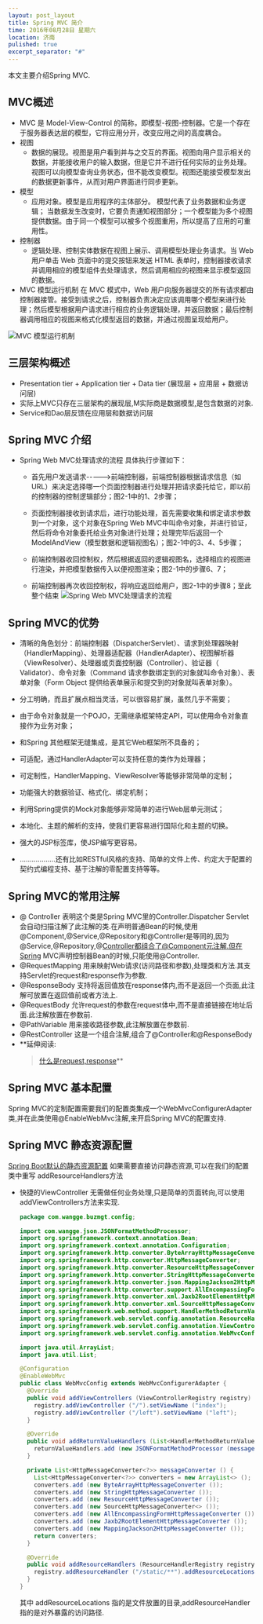 ```yaml
---
layout: post_layout
title: Spring MVC 简介
time: 2016年08月28日 星期六
location: 济南
pulished: true
excerpt_separator: "#"
---
```


本文主要介绍Spring MVC.

## MVC概述

* MVC 是 Model-View-Control 的简称，即模型-视图-控制器。它是一个存在于服务器表达层的模型，它将应用分开，改变应用之间的高度耦合。
* 视图
    * 数据的展现。视图是用户看到并与之交互的界面。视图向用户显示相关的数据，并能接收用户的输入数据，但是它并不进行任何实际的业务处理。视图可以向模型查询业务状态，但不能改变模型。视图还能接受模型发出的数据更新事件，从而对用户界面进行同步更新。
* 模型
    * 应用对象。模型是应用程序的主体部分。 模型代表了业务数据和业务逻辑； 当数据发生改变时，它要负责通知视图部分；一个模型能为多个视图提供数据。由于同一个模型可以被多个视图重用，所以提高了应用的可重用性。
*  控制器
    *  逻辑处理、控制实体数据在视图上展示、调用模型处理业务请求。当 Web 用户单击 Web 页面中的提交按钮来发送 HTML 表单时，控制器接收请求并调用相应的模型组件去处理请求，然后调用相应的视图来显示模型返回的数据。
* MVC 模型运行机制
在 MVC 模式中，Web 用户向服务器提交的所有请求都由控制器接管。接受到请求之后，控制器负责决定应该调用哪个模型来进行处理；然后模型根据用户请求进行相应的业务逻辑处理，并返回数据；最后控制器调用相应的视图来格式化模型返回的数据，并通过视图呈现给用户。

![MVC 模型运行机制](http://dl.iteye.com/upload/attachment/576353/d3d769c0-5df9-3c31-9984-42f1fcbd00bb.jpg)

## 三层架构概述

* Presentation tier + Application tier + Data tier (展现层 + 应用层 + 数据访问层)
* 实际上MVC只存在三层架构的展现层,M实际商是数据模型,是包含数据的对象.
* Service和Dao层反馈在应用层和数据访问层

## Spring MVC 介绍

* Spring Web MVC处理请求的流程
  具体执行步骤如下：
  *  首先用户发送请求----->前端控制器，前端控制器根据请求信息（如URL）来决定选择哪一个页面控制器进行处理并把请求委托给它，即以前的控制器的控制逻辑部分；图2-1中的1、2步骤；

  *  页面控制器接收到请求后，进行功能处理，首先需要收集和绑定请求参数到一个对象，这个对象在Spring Web MVC中叫命令对象，并进行验证，然后将命令对象委托给业务对象进行处理；处理完毕后返回一个ModelAndView（模型数据和逻辑视图名）；图2-1中的3、4、5步骤；

  *  前端控制器收回控制权，然后根据返回的逻辑视图名，选择相应的视图进行渲染，并把模型数据传入以便视图渲染；图2-1中的步骤6、7；

  *  前端控制器再次收回控制权，将响应返回给用户，图2-1中的步骤8；至此整个结束
![Spring Web MVC处理请求的流程](http://sishuok.com/forum/upload/2012/7/14/529024df9d2b0d1e62d8054a86d866c9__1.JPG)

## Spring MVC的优势
  * 清晰的角色划分：前端控制器（DispatcherServlet）、请求到处理器映射（HandlerMapping）、处理器适配器（HandlerAdapter）、视图解析器（ViewResolver）、处理器或页面控制器（Controller）、验证器（   Validator）、命令对象（Command  请求参数绑定到的对象就叫命令对象）、表单对象（Form Object 提供给表单展示和提交到的对象就叫表单对象）。

  * 分工明确，而且扩展点相当灵活，可以很容易扩展，虽然几乎不需要；

  * 由于命令对象就是一个POJO，无需继承框架特定API，可以使用命令对象直接作为业务对象；

  * 和Spring 其他框架无缝集成，是其它Web框架所不具备的；

  * 可适配，通过HandlerAdapter可以支持任意的类作为处理器；

  * 可定制性，HandlerMapping、ViewResolver等能够非常简单的定制；

  * 功能强大的数据验证、格式化、绑定机制；

  * 利用Spring提供的Mock对象能够非常简单的进行Web层单元测试；

  * 本地化、主题的解析的支持，使我们更容易进行国际化和主题的切换。

  * 强大的JSP标签库，使JSP编写更容易。

  * ………………还有比如RESTful风格的支持、简单的文件上传、约定大于配置的契约式编程支持、基于注解的零配置支持等等。

## Spring MVC的常用注解

* @ Controller 表明这个类是Spring MVC里的Controller.Dispatcher Servlet 会自动扫描注解了此注解的类.在声明普通Bean的时候,使用@Component,@Service,@Repository和@Controller是等同的,因为@Service,@Repository,@Controller都组合了@Component元注解.但在Spring MVC声明控制器Bean的时候,只能使用@Controller.
* @RequestMapping 用来映射Web请求(访问路径和参数),处理类和方法.其支持Servlet的request和response作为参数.
* @ResponseBody 支持将返回值放在response体内,而不是返回一个页面,此注解可放置在返回值前或者方法上.
* @RequestBody 允许request的参数在request体中,而不是直接链接在地址后面.此注解放置在参数前.
* @PathVariable 用来接收路径参数,此注解放置在参数前.
* @RestController 这是一个组合注解,组合了@Controller和@ResponseBody
* **延伸阅读:
  > [什么是request,response](http://blog.csdn.net/jcx5083761/article/details/9340209)**

## Spring MVC 基本配置
  Spring MVC的定制配置需要我们的配置类集成一个WebMvcConfigurerAdapter类,并在此类使用@EnableWebMvc注解,来开启Spring MVC的配置支持.

## Spring MVC 静态资源配置
  [Spring Boot默认的静态资源配置](http://blog.csdn.net/isea533/article/details/50412212)
  如果需要直接访问静态资源,可以在我们的配置类中重写 addResourceHandlers方法

  * 快捷的ViewController
    无需做任何业务处理,只是简单的页面转向,可以使用addViewControllers方法来实现.

    ```java
    package com.wangge.buzmgt.config;

    import com.wangge.json.JSONFormatMethodProcessor;
    import org.springframework.context.annotation.Bean;
    import org.springframework.context.annotation.Configuration;
    import org.springframework.http.converter.ByteArrayHttpMessageConverter;
    import org.springframework.http.converter.HttpMessageConverter;
    import org.springframework.http.converter.ResourceHttpMessageConverter;
    import org.springframework.http.converter.StringHttpMessageConverter;
    import org.springframework.http.converter.json.MappingJackson2HttpMessageConverter;
    import org.springframework.http.converter.support.AllEncompassingFormHttpMessageConverter;
    import org.springframework.http.converter.xml.Jaxb2RootElementHttpMessageConverter;
    import org.springframework.http.converter.xml.SourceHttpMessageConverter;
    import org.springframework.web.method.support.HandlerMethodReturnValueHandler;
    import org.springframework.web.servlet.config.annotation.ResourceHandlerRegistry;
    import org.springframework.web.servlet.config.annotation.ViewControllerRegistry;
    import org.springframework.web.servlet.config.annotation.WebMvcConfigurerAdapter;

    import java.util.ArrayList;
    import java.util.List;

    @Configuration
    @EnableWebMvc
    public class WebMvcConfig extends WebMvcConfigurerAdapter {
      @Override
      public void addViewControllers (ViewControllerRegistry registry) {
        registry.addViewController ("/").setViewName ("index");
        registry.addViewController ("/left").setViewName ("left");
      }

      @Override
      public void addReturnValueHandlers (List<HandlerMethodReturnValueHandler> returnValueHandlers) {
        returnValueHandlers.add (new JSONFormatMethodProcessor (messageConverter ()));
      }

      private List<HttpMessageConverter<?>> messageConverter () {
        List<HttpMessageConverter<?>> converters = new ArrayList<> ();
        converters.add (new ByteArrayHttpMessageConverter ());
        converters.add (new StringHttpMessageConverter ());
        converters.add (new ResourceHttpMessageConverter ());
        converters.add (new SourceHttpMessageConverter<> ());
        converters.add (new AllEncompassingFormHttpMessageConverter ());
        converters.add (new Jaxb2RootElementHttpMessageConverter ());
        converters.add (new MappingJackson2HttpMessageConverter ());
        return converters;
      }

      @Override
      public void addResourceHandlers (ResourceHandlerRegistry registry) {
        registry.addResourceHandler ("/static/**").addResourceLocations ("classpath:/static/");
      }
    }

    ```

    其中 addResourceLocations 指的是文件放置的目录,addResourceHandler指的是对外暴露的访问路径.

